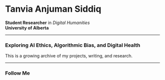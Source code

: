 # **Tanvia Anjuman Siddiq**  
**Student Researcher** in *Digital Humanities*  
**University of Alberta**

---

### Exploring AI Ethics, Algorithmic Bias, and Digital Health  
This is a growing archive of my projects, writing, and research.

---

### **Follow Me**
